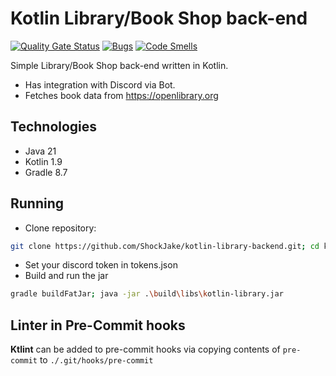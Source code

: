# Kotlin Library/Book Shop back-end

[![Quality Gate Status](https://sonarcloud.io/api/project_badges/measure?project=ShockJake_kotlin-library-backend&metric=alert_status)](https://sonarcloud.io/summary/new_code?id=ShockJake_kotlin-library-backend)
[![Bugs](https://sonarcloud.io/api/project_badges/measure?project=ShockJake_kotlin-library-backend&metric=bugs)](https://sonarcloud.io/summary/new_code?id=ShockJake_kotlin-library-backend)
[![Code Smells](https://sonarcloud.io/api/project_badges/measure?project=ShockJake_kotlin-library-backend&metric=code_smells)](https://sonarcloud.io/summary/new_code?id=ShockJake_kotlin-library-backend)

Simple Library/Book Shop back-end written in Kotlin.

- Has integration with Discord via Bot.
- Fetches book data from <https://openlibrary.org>

## Technologies

- Java 21
- Kotlin 1.9
- Gradle 8.7

## Running

- Clone repository:

```bash
git clone https://github.com/ShockJake/kotlin-library-backend.git; cd kotlin-library-backend
```

- Set your discord token in tokens.json
- Build and run the jar

```bash
gradle buildFatJar; java -jar .\build\libs\kotlin-library.jar
```

## Linter in Pre-Commit hooks

**Ktlint** can be added to pre-commit hooks via copying contents of `pre-commit`
to `./.git/hooks/pre-commit`
